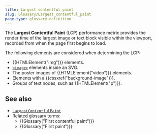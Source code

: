 ```yaml
---
title: Largest contentful paint
slug: Glossary/Largest_contentful_paint
page-type: glossary-definition
---
```




The **Largest Contentful Paint** (LCP) performance metric provides the render time of the largest image or text block visible within the viewport, recorded from when the page first begins to load.

The following elements are considered when determining the LCP:

- {{HTMLElement("img")}} elements.
- [`<image>`](/Web/SVG/Element/image) elements inside an SVG.
- The poster images of {{HTMLElement("video")}} elements.
- Elements with a {{cssxref("background-image")}}.
- Groups of text nodes, such as {{HTMLElement("p")}}.

## See also

- [`LargestContentfulPaint`](/Web/API/LargestContentfulPaint)
- Related glossary terms:
  - {{Glossary("First contentful paint")}}
  - {{Glossary("First paint")}}
